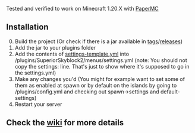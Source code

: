 Tested and verified to work on Minecraft 1.20.X with [PaperMC](https://papermc.io/)

## Installation
0. Build the project (Or check if there is a jar available in [tags](https://github.com/Rasmatham/Superior-Skyblock-2-Extras/tags)/[releases](https://github.com/Rasmatham/Superior-Skyblock-2-Extras/releases))
1. Add the jar to your plugins folder
2. Add the contents of [settings-template.yml](./settings-template.yml) into /plugins/SuperiorSkyblock2/menus/settings.yml (note: You should not copy the settings: line. That's just to show where it's supposed to go in the settings.yml)
3. Make any changes you'd (You might for example want to set some of them as enabled at spawn or by default on the islands by going to /plugins/config.yml and checking out spawn->settings and default-settings)
4. Restart your server

## Check the [wiki](https://github.com/Rasmatham/Superior-Skyblock-2-Extras/wiki) for more details